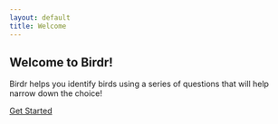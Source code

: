 ```yaml
---
layout: default
title: Welcome
---
```

## Welcome to Birdr!
Birdr helps you identify birds using a series of questions that will help narrow down the choice!
<p><a href="questions/question-1.html" class="btn btn-primary btn-large">Get Started</a></p>


